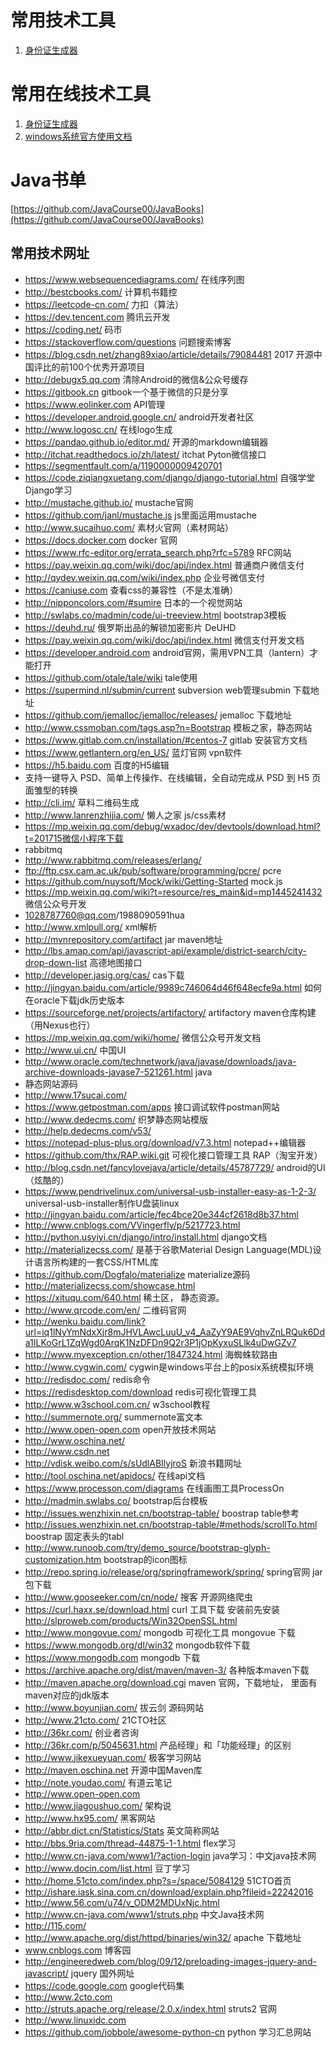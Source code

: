 # 常用技术工具

1. [身份证生成器](http://sfz.uzuzuz.com/)

# 常用在线技术工具

1. [身份证生成器](http://sfz.uzuzuz.com/)
2. [windows系统官方使用文档](https://docs.microsoft.com/zh-cn/)

# Java书单

[https://github.com/JavaCourse00/JavaBooks](https://github.com/JavaCourse00/JavaBooks)

## 常用技术网址

- https://www.websequencediagrams.com/ 在线序列图
- http://bestcbooks.com/ 计算机书籍控
- https://leetcode-cn.com/ 力扣（算法）
- https://dev.tencent.com 腾讯云开发
- https://coding.net/ 码市
- https://stackoverflow.com/questions 问题搜索博客
- https://blog.csdn.net/zhang89xiao/article/details/79084481 2017 开源中国评比的前100个优秀开源项目
- http://debugx5.qq.com 清除Android的微信&公众号缓存
- https://gitbook.cn gitbook一个基于微信的只是分享
- https://www.eolinker.com API管理
- https://developer.android.google.cn/  android开发者社区
- http://www.logosc.cn/ 在线logo生成
- https://pandao.github.io/editor.md/ 开源的markdown编辑器
- http://itchat.readthedocs.io/zh/latest/ itchat Pyton微信接口
- https://segmentfault.com/a/1190000009420701
- https://code.ziqiangxuetang.com/django/django-tutorial.html 自强学堂Django学习
- http://mustache.github.io/ mustache官网
- https://github.com/janl/mustache.js  js里面运用mustache
- http://www.sucaihuo.com/ 素材火官网（素材网站）
- https://docs.docker.com docker 官网
- https://www.rfc-editor.org/errata_search.php?rfc=5789 RFC网站
- https://pay.weixin.qq.com/wiki/doc/api/index.html 普通商户微信支付
- http://qydev.weixin.qq.com/wiki/index.php 企业号微信支付
- https://caniuse.com 查看css的兼容性（不是太准确）
- http://nipponcolors.com/#sumire 日本的一个视觉网站
- http://swlabs.co/madmin/code/ui-treeview.html bootstrap3模板
- https://deuhd.ru/  俄罗斯出品的解锁加密影片   DeUHD
- https://pay.weixin.qq.com/wiki/doc/api/index.html 微信支付开发文档
- https://developer.android.com android官网，需用VPN工具（lantern）才能打开
- https://github.com/otale/tale/wiki tale使用
- https://supermind.nl/submin/current  subversion web管理submin  下载地址
- https://github.com/jemalloc/jemalloc/releases/  jemalloc 下载地址
- http://www.cssmoban.com/tags.asp?n=Bootstrap  模板之家，静态网站
- https://www.gitlab.com.cn/installation/#centos-7  gitlab 安装官方文档
- https://www.getlantern.org/en_US/ 蓝灯官网  vpn软件
- https://h5.baidu.com  百度的H5编辑
- 支持一键导入 PSD、简单上传操作、在线编辑，全自动完成从 PSD 到 H5 页面雏型的转换
- http://cli.im/ 草料二维码生成
- http://www.lanrenzhijia.com/ 懒人之家   js/css素材
- https://mp.weixin.qq.com/debug/wxadoc/dev/devtools/download.html?t=201715微信小程序下载
- rabbitmq
- http://www.rabbitmq.com/releases/erlang/
- ftp://ftp.csx.cam.ac.uk/pub/software/programming/pcre/  pcre
- https://github.com/nuysoft/Mock/wiki/Getting-Started mock.js
- https://mp.weixin.qq.com/wiki?t=resource/res_main&id=mp1445241432 微信公众号开发
- 1028787760@qq.com/1988090591hua
- http://www.xmlpull.org/ xml解析
- http://mvnrepository.com/artifact jar maven地址
- http://lbs.amap.com/api/javascript-api/example/district-search/city-drop-down-list  高德地图接口
- http://developer.jasig.org/cas/ cas下载
- http://jingyan.baidu.com/article/9989c746064d46f648ecfe9a.html 如何在oracle下载jdk历史版本
- https://sourceforge.net/projects/artifactory/  artifactory maven仓库构建 （用Nexus也行）
- https://mp.weixin.qq.com/wiki/home/  微信公众号开发文档
- http://www.ui.cn/  中国UI
- http://www.oracle.com/technetwork/java/javase/downloads/java-archive-downloads-javase7-521261.html java
- 静态网站源码
- http://www.17sucai.com/
- https://www.getpostman.com/apps 接口调试软件postman网站
- http://www.dedecms.com/  织梦静态网站模版
- http://help.dedecms.com/v53/
- https://notepad-plus-plus.org/download/v7.3.html notepad++编辑器
- https://github.com/thx/RAP.wiki.git 可视化接口管理工具 RAP（淘宝开发）
- http://blog.csdn.net/fancylovejava/article/details/45787729/ android的UI（炫酷的）
- https://www.pendrivelinux.com/universal-usb-installer-easy-as-1-2-3/  universal-usb-installer制作U盘装linux
- http://jingyan.baidu.com/article/fec4bce20e344cf2618d8b37.html
- http://www.cnblogs.com/VVingerfly/p/5217723.html
- http://python.usyiyi.cn/django/intro/install.html django文档
- http://materializecss.com/   是基于谷歌Material Design Language(MDL)设计语言所构建的一套CSS/HTML库
- https://github.com/Dogfalo/materialize  materialize源码
- http://materializecss.com/showcase.html
- https://xituqu.com/640.html  稀土区， 静态资源。
- http://www.qrcode.com/en/ 二维码官网
- http://wenku.baidu.com/link?url=iq1lNyYmNdxXjr8mJHVLAwcLuuU_v4_AaZyY9AE9VqhvZnLRQuk6Dda1ILKoGrL1ZqWgd0ArqK1NzDFDn9Q2r3P1jOpKyxuSLlk4uDwGZv7
- http://www.myexception.cn/other/1847324.html   海蜘蛛软路由
- http://www.cygwin.com/ cygwin是windows平台上的posix系统模拟环境
- http://redisdoc.com/  redis命令
- https://redisdesktop.com/download redis可视化管理工具
- http://www.w3school.com.cn/  w3school教程
- http://summernote.org/   summernote富文本
- http://www.open-open.com  open开放技术网站
- http://www.oschina.net/
- http://www.csdn.net
- http://vdisk.weibo.com/s/sUdlABIlyjroS 新浪书籍网址
- http://tool.oschina.net/apidocs/  在线api文档
- https://www.processon.com/diagrams   在线画图工具ProcessOn
- http://madmin.swlabs.co/ bootstrap后台模板        
- http://issues.wenzhixin.net.cn/bootstrap-table/  boostrap table参考    
- http://issues.wenzhixin.net.cn/bootstrap-table/#methods/scrollTo.html  boostrap 固定表头的tabl   
- http://www.runoob.com/try/demo_source/bootstrap-glyph-customization.htm  bootstrap的icon图标
- http://repo.spring.io/release/org/springframework/spring/ spring官网 jar包下载
- http://www.gooseeker.com/cn/node/  搜客  开源网络爬虫
- https://curl.haxx.se/download.html  curl 工具下载 安装前先安装  http://slproweb.com/products/Win32OpenSSL.html
- http://www.mongovue.com/  mongodb 可视化工具 mongovue 下载
- https://www.mongodb.org/dl/win32  mongodb软件下载
- https://www.mongodb.com  mongodb 下载
- https://archive.apache.org/dist/maven/maven-3/ 各种版本maven下载
- http://maven.apache.org/download.cgi  maven 官网，下载地址， 里面有maven对应的jdk版本
- http://www.boyunjian.com/  拔云剑   源码网站  
- http://www.21cto.com/  21CTO社区
- http://36kr.com/ 创业者咨询
- http://36kr.com/p/5045631.html  产品经理」和「功能经理」的区别
- http://www.jikexueyuan.com/      极客学习网站
- http://maven.oschina.net  开源中国Maven库
- http://note.youdao.com/  有道云笔记
- http://www.open-open.com 
- http://www.jiagoushuo.com/  架构说
- http://www.hx95.com/   黑客网站
- http://abbr.dict.cn/Statistics/Stats  英文简称网站
- http://bbs.9ria.com/thread-44875-1-1.html   flex学习
- http://www.cn-java.com/www1/?action-login java学习：中文java技术网
- http://www.docin.com/list.html  豆丁学习
- http://home.51cto.com/index.php?s=/space/5084129  51CTO首页
- http://ishare.iask.sina.com.cn/download/explain.php?fileid=22242016
- http://www.56.com/u74/v_ODM2MDUxNjc.html 
- http://www.cn-java.com/www1/struts.php   中文Java技术网
- http://115.com/
- http://www.apache.org/dist/httpd/binaries/win32/  apache  下载地址
- www.cnblogs.com    博客园 
- http://engineeredweb.com/blog/09/12/preloading-images-jquery-and-javascript/ jquery 国外网址
- https://code.google.com              google代码集
- http://www.2cto.com
- http://struts.apache.org/release/2.0.x/index.html   struts2 官网
- http://www.linuxidc.com
- https://github.com/jobbole/awesome-python-cn  python 学习汇总网站
